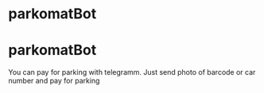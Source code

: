 ﻿# parkomatBot
# parkomatBot
You can pay for parking with telegramm. Just send photo of barcode or car number and pay for parking
